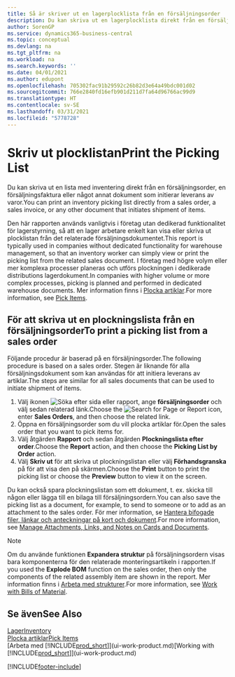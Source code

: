 ```yaml
---
title: Så är skriver ut en lagerplocklista från en försäljningsorder
description: Du kan skriva ut en lagerplocklista direkt från en försäljningsorder, försäljningsfaktura och andra utgående försäljningsdokument.
author: SorenGP
ms.service: dynamics365-business-central
ms.topic: conceptual
ms.devlang: na
ms.tgt_pltfrm: na
ms.workload: na
ms.search.keywords: ''
ms.date: 04/01/2021
ms.author: edupont
ms.openlocfilehash: 705302fac91b29592c26b82d3e64a49bdc001d02
ms.sourcegitcommit: 766e2840fd16efb901d211d7fa64d96766ac99d9
ms.translationtype: HT
ms.contentlocale: sv-SE
ms.lasthandoff: 03/31/2021
ms.locfileid: "5778728"
---
```

# <a name="print-the-picking-list"></a><span data-ttu-id="4c579-103">Skriv ut plocklistan</span><span class="sxs-lookup"><span data-stu-id="4c579-103">Print the Picking List</span></span>
<span data-ttu-id="4c579-104">Du kan skriva ut en lista med inventering direkt från en försäljningsorder, en försäljningsfaktura eller något annat dokument som initierar leverans av varor.</span><span class="sxs-lookup"><span data-stu-id="4c579-104">You can print an inventory picking list directly from a sales order, a sales invoice, or any other document that initiates shipment of items.</span></span>

<span data-ttu-id="4c579-105">Den här rapporten används vanligtvis i företag utan dedikerad funktionalitet för lagerstyrning, så att en lager arbetare enkelt kan visa eller skriva ut plocklistan från det relaterade försäljningsdokumentet.</span><span class="sxs-lookup"><span data-stu-id="4c579-105">This report is typically used in companies without dedicated functionality for warehouse management, so that an inventory worker can simply view or print the picking list from the related sales document.</span></span> <span data-ttu-id="4c579-106">I företag med högre volym eller mer komplexa processer planeras och utförs plockningen i dedikerade distributions lagerdokument.</span><span class="sxs-lookup"><span data-stu-id="4c579-106">In companies with higher volume or more complex processes, picking is planned and performed in dedicated warehouse documents.</span></span> <span data-ttu-id="4c579-107">Mer information finns i [Plocka artiklar](warehouse-pick-items.md).</span><span class="sxs-lookup"><span data-stu-id="4c579-107">For more information, see [Pick Items](warehouse-pick-items.md).</span></span>

## <a name="to-print-a-picking-list-from-a-sales-order"></a><span data-ttu-id="4c579-108">För att skriva ut en plockningslista från en försäljningsorder</span><span class="sxs-lookup"><span data-stu-id="4c579-108">To print a picking list from a sales order</span></span>  
<span data-ttu-id="4c579-109">Följande procedur är baserad på en försäljningsorder.</span><span class="sxs-lookup"><span data-stu-id="4c579-109">The following procedure is based on a sales order.</span></span> <span data-ttu-id="4c579-110">Stegen är liknande för alla försäljningsdokument som kan användas för att initiera leverans av artiklar.</span><span class="sxs-lookup"><span data-stu-id="4c579-110">The steps are similar for all sales documents that can be used to initiate shipment of items.</span></span>

1. <span data-ttu-id="4c579-111">Välj ikonen ![Söka efter sida eller rapport](media/ui-search/search_small.png "Ikonen Sök efter sida eller rapport"), ange **försäljningsorder** och välj sedan relaterad länk.</span><span class="sxs-lookup"><span data-stu-id="4c579-111">Choose the ![Search for Page or Report](media/ui-search/search_small.png "Search for Page or Report icon") icon, enter **Sales Orders**, and then choose the related link.</span></span>  
2. <span data-ttu-id="4c579-112">Öppna en försäljningsorder som du vill plocka artiklar för.</span><span class="sxs-lookup"><span data-stu-id="4c579-112">Open the sales order that you want to pick items for.</span></span>  
3. <span data-ttu-id="4c579-113">Välj åtgärden **Rapport** och sedan åtgärden **Plockningslista efter order**.</span><span class="sxs-lookup"><span data-stu-id="4c579-113">Choose the **Report** action, and then choose the **Picking List by Order** action.</span></span>  
4. <span data-ttu-id="4c579-114">Välj **Skriv ut** för att skriva ut plockningslistan eller välj **Förhandsgranska** på för att visa den på skärmen.</span><span class="sxs-lookup"><span data-stu-id="4c579-114">Choose the **Print** button to print the picking list or choose the **Preview** button to view it on the screen.</span></span>

<span data-ttu-id="4c579-115">Du kan också spara plockningslistan som ett dokument, t. ex. skicka till någon eller lägga till en bilaga till försäljningsordern.</span><span class="sxs-lookup"><span data-stu-id="4c579-115">You can also save the picking list as a document, for example, to send to someone or to add as an attachment to the sales order.</span></span> <span data-ttu-id="4c579-116">För mer information, se [Hantera bifogade filer, länkar och anteckningar på kort och dokument](ui-how-add-link-to-record.md).</span><span class="sxs-lookup"><span data-stu-id="4c579-116">For more information, see [Manage Attachments, Links, and Notes on Cards and Documents](ui-how-add-link-to-record.md).</span></span>

> [!NOTE]
> <span data-ttu-id="4c579-117">Om du använde funktionen **Expandera struktur** på försäljningsordern visas bara komponenterna för den relaterade monteringsartikeln i rapporten.</span><span class="sxs-lookup"><span data-stu-id="4c579-117">If you used the **Explode BOM** function on the sales order, then only the components of the related assembly item are shown in the report.</span></span> <span data-ttu-id="4c579-118">Mer information finns i [Arbeta med strukturer](inventory-how-work-BOMs.md).</span><span class="sxs-lookup"><span data-stu-id="4c579-118">For more information, see [Work with Bills of Material](inventory-how-work-BOMs.md).</span></span>

## <a name="see-also"></a><span data-ttu-id="4c579-119">Se även</span><span class="sxs-lookup"><span data-stu-id="4c579-119">See Also</span></span>  
[<span data-ttu-id="4c579-120">Lager</span><span class="sxs-lookup"><span data-stu-id="4c579-120">Inventory</span></span>](inventory-manage-inventory.md)  
[<span data-ttu-id="4c579-121">Plocka artiklar</span><span class="sxs-lookup"><span data-stu-id="4c579-121">Pick Items</span></span>](warehouse-pick-items.md)  
<span data-ttu-id="4c579-122">[Arbeta med [!INCLUDE[prod_short](includes/prod_short.md)]](ui-work-product.md)</span><span class="sxs-lookup"><span data-stu-id="4c579-122">[Working with [!INCLUDE[prod_short](includes/prod_short.md)]](ui-work-product.md)</span></span>   


[!INCLUDE[footer-include](includes/footer-banner.md)]